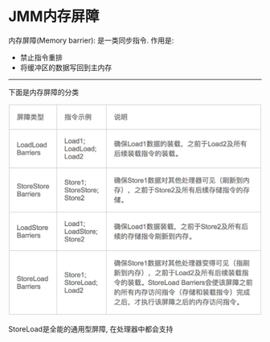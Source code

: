 # JMM内存屏障

内存屏障(Memory barrier): 是一类同步指令. 作用是:

*   禁止指令重排
*   将缓冲区的数据写回到主内存



---



下面是内存屏障的分类

<img src="%E5%86%85%E5%AD%98%E5%B1%8F%E9%9A%9C.assets/16589fc79fe1f5d5" alt="内存屏障指令" style="zoom: 60%;" />

StoreLoad是全能的通用型屏障, 在处理器中都会支持